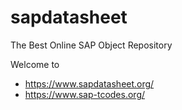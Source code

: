# sapdatasheet
The Best Online SAP Object Repository

Welcome to
* https://www.sapdatasheet.org/
* https://www.sap-tcodes.org/

